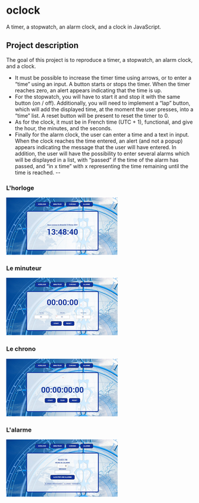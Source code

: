 # oclock
A timer, a stopwatch, an alarm clock, and a clock in JavaScript.

## Project description

The goal of this project is to reproduce a timer, a stopwatch, an alarm clock, and a clock.
* It must be possible to increase the timer time using arrows, or to enter a “time” using an input. A button starts or stops the timer. When the timer reaches zero, an alert appears indicating that the time is up.
* For the stopwatch, you will have to start it and stop it with the same button (on / off). Additionally, you will need to implement a “lap” button, which will add the displayed time, at the moment the user presses, into a “time” list. A reset button will be present to reset the timer to 0.
* As for the clock, it must be in French time (UTC + 1), functional, and give the hour, the minutes, and the seconds.
* Finally for the alarm clock, the user can enter a time and a text in input. When the clock reaches the time entered, an alert (and not a popup) appears indicating the message that the user will have entered. In addition, the user will have the possibility to enter several alarms which will be displayed in a list, with “passed” if the time of the alarm has passed, and “in x time” with x representing the time remaining until the time is reached.
--
### L'horloge
![Horloge](https://github.com/nadia-hazem/oclock/blob/5f08bedcd092819aedb2627bb4c5c0f5e143dcba/assets/img/horloge.png)
### Le minuteur
![Minuteur](https://github.com/nadia-hazem/oclock/blob/2160d03fdef92c9feaad9f83ac5062c545a05769/assets/img/minuteur.png)
### Le chrono
![Chrono](https://github.com/nadia-hazem/oclock/blob/2160d03fdef92c9feaad9f83ac5062c545a05769/assets/img/chrono.png)
### L'alarme
![Alarme](https://github.com/nadia-hazem/oclock/blob/2160d03fdef92c9feaad9f83ac5062c545a05769/assets/img/alarme.png)
